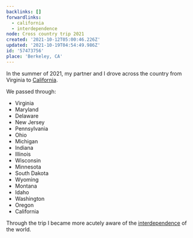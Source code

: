```yaml
---
backlinks: []
forwardlinks:
  - california
  - interdependence
node: Cross country trip 2021
created: '2021-10-12T05:00:46.226Z'
updated: '2021-10-19T04:54:49.986Z'
id: '57473756'
place: 'Berkeley, CA'
---
```

In the summer of 2021, my partner and I drove across the country from Virginia to [California](california.md). 

We passed through: 

- Virginia
- Maryland
- Delaware
- New Jersey
- Pennsylvania 
- Ohio
- Michigan
- Indiana
- Illinois
- Wisconsin
- Minnesota
- South Dakota
- Wyoming
- Montana
- Idaho
- Washington
- Oregon
- California 

Through the trip I became more acutely aware of the [interdependence](interdependence.md) of the world. 
